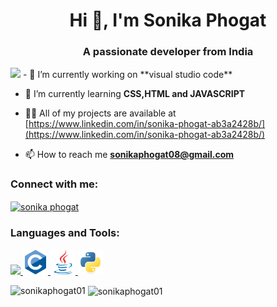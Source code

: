 <h1 align="center">Hi 👋, I'm Sonika Phogat</h1>
<h3 align="center">A passionate developer from India</h3>
<img src ="https://cdn.dribbble.com/users/4055494/screenshots/15215756/media/d2b66c4ca0192aa26d103448b3d1518b.gif">
- 🔭 I’m currently working on **visual studio code**

- 🌱 I’m currently learning **CSS,HTML and JAVASCRIPT**

- 👨‍💻 All of my projects are available at [https://www.linkedin.com/in/sonika-phogat-ab3a2428b/](https://www.linkedin.com/in/sonika-phogat-ab3a2428b/)

- 📫 How to reach me **sonikaphogat08@gmail.com**

<h3 align="left">Connect with me:</h3>
<p align="left">
<a href="https://linkedin.com/in/sonika phogat" target="blank"><img align="center" src="https://raw.githubusercontent.com/rahuldkjain/github-profile-readme-generator/master/src/images/icons/Social/linked-in-alt.svg" alt="sonika phogat" height="30" width="40" /></a>
</p>

<h3 align="left">Languages and Tools:</h3>
<p align="left"> <a href="https://aws.amazon.com" target="_blank" rel="noreferrer"> <img src="https://raw.githubusercontent.com/devicons/devicon/master/icons<a href="https://www.cprogramming.com/" target="_blank" rel="noreferrer"> <img src="https://raw.githubusercontent.com/devicons/devicon/master/icons/c/c-original.svg" alt="c" width="40" height="40"/> </a> <a href="https://www.java.com" target="_blank" rel="noreferrer"> <img src="https://raw.githubusercontent.com/devicons/devicon/master/icons/java/java-original.svg" alt="java" width="40" height="40"/> </a> <a href="https://www.python.org" target="_blank" rel="noreferrer"> <img src="https://raw.githubusercontent.com/devicons/devicon/master/icons/python/python-original.svg" alt="python" width="40" height="40"/> </a> </p>

<p><img align="left" src="https://github-readme-stats.vercel.app/api/top-langs?username=sonikaphogat01&show_icons=true&locale=en&layout=compact" alt="sonikaphogat01" /></p>

<p>&nbsp;<img align="center" src="https://github-readme-stats.vercel.app/api?username=sonikaphogat01&show_icons=true&locale=en" alt="sonikaphogat01" /></p>
